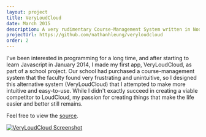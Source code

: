 ```yaml
---
layout: project
title: VeryLoudCloud
date: March 2015
description: A very rudimentary Course-Management System written in Node.js
projectUrl: https://github.com/nathanhleung/veryloudcloud
order: 2
---
```

I've been interested in programming for a long time, and after starting to learn Javascript in January 2014, I made my first app, 
VeryLoudCloud, as part of a school project. Our school had purchased a course-management system that the faculty found very frustrating
and unintuitive, so I designed this alternative system (VeryLoudCloud) that I attempted to make more intuitive and easy-to-use. While 
I didn't exactly succeed in creating a viable competitor to LoudCloud, my passion for creating things that make the life easier and
better still remains.

Feel free to view the <a href="https://github.com/nathanhleung/veryloudcloud" target="_blank">source</a>.

<a href="https://www.nathanhleung.com/veryloudcloud" target="_blank">
  <img alt="VeryLoudCloud Screenshot" src="http://i.imgur.com/OmGvxtS.gif">
</a>
